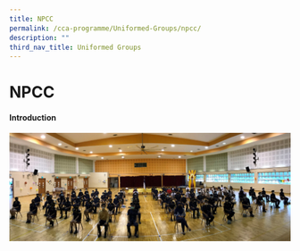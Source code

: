 ```yaml
---
title: NPCC
permalink: /cca-programme/Uniformed-Groups/npcc/
description: ""
third_nav_title: Uniformed Groups
---
```

# NPCC

#### Introduction

![](/images/Student%20Development%20Programme/CCA%20Programme/Uniformed%20Groups/NPCC/NPCC_Members_2021.jpg)